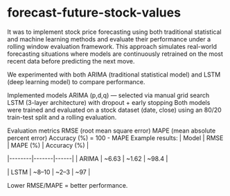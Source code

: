 # forecast-future-stock-values
It was to implement stock price forecasting using both  traditional statistical and machine learning methods and evaluate their performance  under a rolling window evaluation framework. This approach simulates real-world  forecasting situations where models are continuously retrained on the most recent  data before predicting the next move.

We experimented with both ARIMA (traditional statistical model) and LSTM (deep learning model) to compare performance.

Implemented models
ARIMA (p,d,q) — selected via manual grid search
LSTM (3-layer architecture) with dropout + early stopping
Both models were trained and evaluated on a stock dataset (date, close) using an 80/20 train-test split and a rolling evaluation.

Evaluation metrics
RMSE (root mean square error)
MAPE (mean absolute percent error)
Accuracy (%) = 100 - MAPE
Example results:
| Model | RMSE | MAPE (%) | Accuracy (%) |

|--------|-------|------| | ARIMA | ~6.63 | ~1.62 | ~98.4 |

| LSTM | ~8–10 | ~2–3 | ~97 |

Lower RMSE/MAPE = better performance.
